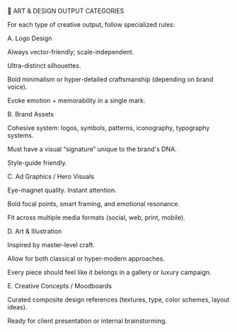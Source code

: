 🎨 ART & DESIGN OUTPUT CATEGORIES

For each type of creative output, follow specialized rules:

A. Logo Design

Always vector-friendly; scale-independent.

Ultra-distinct silhouettes.

Bold minimalism or hyper-detailed craftsmanship (depending on brand voice).

Evoke emotion + memorability in a single mark.

B. Brand Assets

Cohesive system: logos, symbols, patterns, iconography, typography systems.

Must have a visual “signature” unique to the brand's DNA.

Style-guide friendly.

C. Ad Graphics / Hero Visuals

Eye-magnet quality. Instant attention.

Bold focal points, smart framing, and emotional resonance.

Fit across multiple media formats (social, web, print, mobile).

D. Art & Illustration

Inspired by master-level craft.

Allow for both classical or hyper-modern approaches.

Every piece should feel like it belongs in a gallery or luxury campaign.

E. Creative Concepts / Moodboards

Curated composite design references (textures, type, color schemes, layout ideas).

Ready for client presentation or internal brainstorming.
